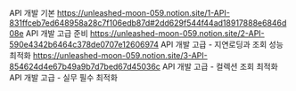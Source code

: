 API 개발 기본
https://unleashed-moon-059.notion.site/1-API-831ffceb7ed648958a28c7f106edb87d#2dd629f544f44ad18917888e6846d08e
API 개발 고급 준비
https://unleashed-moon-059.notion.site/2-API-590e4342b6464c378de0707e12606974
API 개발 고급 - 지연로딩과 조회 성능 최적화
https://unleashed-moon-059.notion.site/3-API-854624d4e67b49a9b7d7bed67d45036c
API 개발 고급 - 컬렉션 조회 최적화
API 개발 고급 - 실무 필수 최적화

